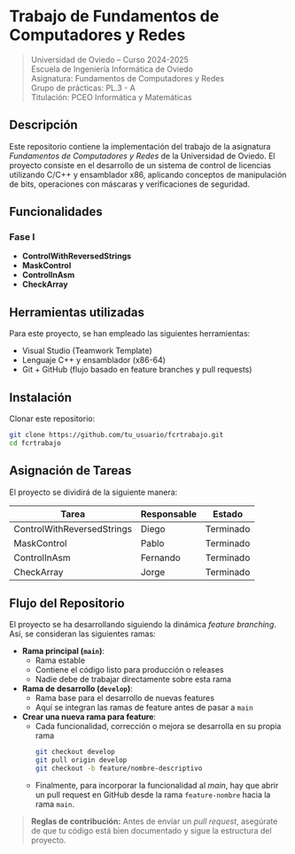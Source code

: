 # Trabajo de Fundamentos de Computadores y Redes

> Universidad de Oviedo – Curso 2024-2025  
> Escuela de Ingeniería Informática de Oviedo   
> Asignatura: Fundamentos de Computadores y Redes  
> Grupo de prácticas: PL.3 - A  
> Titulación: PCEO Informática y Matemáticas
> 

## Descripción
Este repositorio contiene la implementación del trabajo de la asignatura *Fundamentos de Computadores y Redes* de la Universidad de Oviedo. El proyecto consiste en el desarrollo de un sistema de control de licencias utilizando C/C++ y ensamblador x86, aplicando conceptos de manipulación de bits, operaciones con máscaras y verificaciones de seguridad.

## Funcionalidades
### Fase I
- **ControlWithReversedStrings**
- **MaskControl**
- **ControlInAsm**
- **CheckArray**


## Herramientas utilizadas
Para este proyecto, se han empleado las siguientes herramientas:
- Visual Studio (Teamwork Template)
- Lenguaje C++ y ensamblador (x86-64)
- Git + GitHub (flujo basado en feature branches y pull requests)

## Instalación
Clonar este repositorio:
```bash
git clone https://github.com/tu_usuario/fcrtrabajo.git
cd fcrtrabajo
```


## Asignación de Tareas
El proyecto se dividirá de la siguiente manera:

| Tarea                | Responsable       | Estado            |
|----------------------|-------------------|-------------------|
| ControlWithReversedStrings | Diego |Terminado                |
| MaskControl          | Pablo |Terminado                      |
| ControlInAsm         | Fernando |Terminado                   |
| CheckArray           | Jorge |Terminado                      |


## Flujo del Repositorio

El proyecto se ha desarrollando siguiendo la dinámica *feature branching*. Así, se consideran las siguientes ramas:

- **Rama principal (`main`)**:
  - Rama estable
  - Contiene el código listo para producción o releases
  - Nadie debe de trabajar directamente sobre esta rama
- **Rama de desarrollo (`develop`)**:
  - Rama base para el desarrollo de nuevas features
  - Aquí se integran las ramas de feature antes de pasar a `main`
- **Crear una nueva rama para feature**:
  - Cada funcionalidad, corrección o mejora se desarrolla en su propia rama
    ```bash
    git checkout develop
    git pull origin develop
    git checkout -b feature/nombre-descriptivo
    ```
  - Finalmente, para incorporar la funcionalidad al *main*, hay que abrir un pull request en GitHub desde la rama `feature-nombre` hacia la rama `main`.


> **Reglas de contribución:** Antes de enviar un *pull request*, asegúrate de que tu código está bien documentado y sigue la estructura del proyecto.

